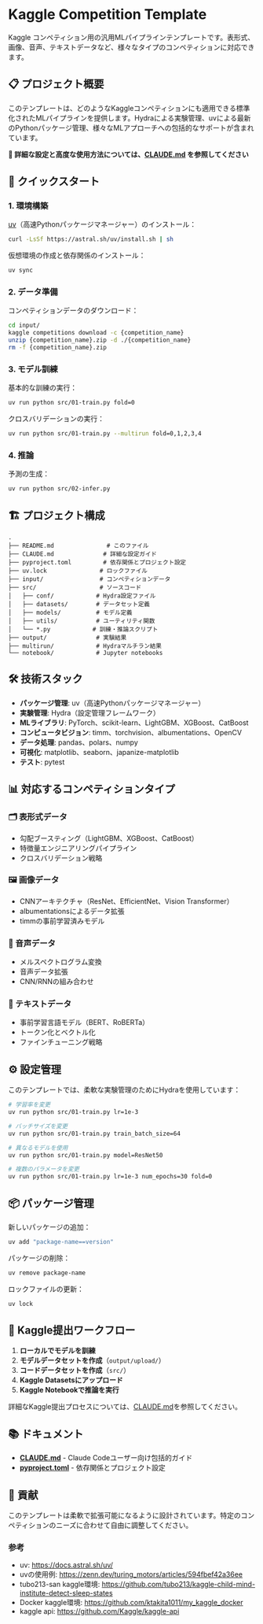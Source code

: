 # Kaggle Competition Template

Kaggle コンペティション用の汎用MLパイプラインテンプレートです。表形式、画像、音声、テキストデータなど、様々なタイプのコンペティションに対応できます。

## 📋 プロジェクト概要

このテンプレートは、どのようなKaggleコンペティションにも適用できる標準化されたMLパイプラインを提供します。Hydraによる実験管理、uvによる最新のPythonパッケージ管理、様々なMLアプローチへの包括的なサポートが含まれています。

**🔧 詳細な設定と高度な使用方法については、[CLAUDE.md](CLAUDE.md) を参照してください**

## 🚀 クイックスタート

### 1. 環境構築

[uv](https://docs.astral.sh/uv/)（高速Pythonパッケージマネージャー）のインストール：
```bash
curl -LsSf https://astral.sh/uv/install.sh | sh
```

仮想環境の作成と依存関係のインストール：
```bash
uv sync
```

### 2. データ準備

コンペティションデータのダウンロード：
```bash
cd input/
kaggle competitions download -c {competition_name}
unzip {competition_name}.zip -d ./{competition_name}
rm -f {competition_name}.zip
```

### 3. モデル訓練

基本的な訓練の実行：
```bash
uv run python src/01-train.py fold=0
```

クロスバリデーションの実行：
```bash
uv run python src/01-train.py --multirun fold=0,1,2,3,4
```

### 4. 推論

予測の生成：
```bash
uv run python src/02-infer.py
```

## 🏗️ プロジェクト構成

```
.
├── README.md               # このファイル
├── CLAUDE.md              # 詳細な設定ガイド
├── pyproject.toml         # 依存関係とプロジェクト設定
├── uv.lock               # ロックファイル
├── input/                # コンペティションデータ
├── src/                  # ソースコード
│   ├── conf/            # Hydra設定ファイル
│   ├── datasets/        # データセット定義
│   ├── models/          # モデル定義
│   ├── utils/           # ユーティリティ関数
│   └── *.py            # 訓練・推論スクリプト
├── output/              # 実験結果
├── multirun/            # Hydraマルチラン結果
└── notebook/            # Jupyter notebooks
```

## 🛠️ 技術スタック

- **パッケージ管理**: uv（高速Pythonパッケージマネージャー）
- **実験管理**: Hydra（設定管理フレームワーク）
- **MLライブラリ**: PyTorch、scikit-learn、LightGBM、XGBoost、CatBoost
- **コンピュータビジョン**: timm、torchvision、albumentations、OpenCV
- **データ処理**: pandas、polars、numpy
- **可視化**: matplotlib、seaborn、japanize-matplotlib
- **テスト**: pytest

## 📊 対応するコンペティションタイプ

### 🗂️ 表形式データ
- 勾配ブースティング（LightGBM、XGBoost、CatBoost）
- 特徴量エンジニアリングパイプライン
- クロスバリデーション戦略

### 🖼️ 画像データ
- CNNアーキテクチャ（ResNet、EfficientNet、Vision Transformer）
- albumentationsによるデータ拡張
- timmの事前学習済みモデル

### 🎵 音声データ
- メルスペクトログラム変換
- 音声データ拡張
- CNN/RNNの組み合わせ

### 📝 テキストデータ
- 事前学習言語モデル（BERT、RoBERTa）
- トークン化とベクトル化
- ファインチューニング戦略

## ⚙️ 設定管理

このテンプレートでは、柔軟な実験管理のためにHydraを使用しています：

```bash
# 学習率を変更
uv run python src/01-train.py lr=1e-3

# バッチサイズを変更
uv run python src/01-train.py train_batch_size=64

# 異なるモデルを使用
uv run python src/01-train.py model=ResNet50

# 複数のパラメータを変更
uv run python src/01-train.py lr=1e-3 num_epochs=30 fold=0
```

## 📦 パッケージ管理

新しいパッケージの追加：
```bash
uv add "package-name==version"
```

パッケージの削除：
```bash
uv remove package-name
```

ロックファイルの更新：
```bash
uv lock
```

## 🔄 Kaggle提出ワークフロー

1. **ローカルでモデルを訓練**
2. **モデルデータセットを作成**（`output/upload/`）
3. **コードデータセットを作成**（`src/`）
4. **Kaggle Datasetsにアップロード**
5. **Kaggle Notebookで推論を実行**

詳細なKaggle提出プロセスについては、[CLAUDE.md](CLAUDE.md)を参照してください。

## 📚 ドキュメント

- **[CLAUDE.md](CLAUDE.md)** - Claude Codeユーザー向け包括的ガイド
- **[pyproject.toml](pyproject.toml)** - 依存関係とプロジェクト設定

## 🤝 貢献

このテンプレートは柔軟で拡張可能になるように設計されています。特定のコンペティションのニーズに合わせて自由に調整してください。

### 参考

- uv: https://docs.astral.sh/uv/
- uvの使用例: https://zenn.dev/turing_motors/articles/594fbef42a36ee
- tubo213-san kaggle環境: https://github.com/tubo213/kaggle-child-mind-institute-detect-sleep-states
- Docker kaggle環境: https://github.com/ktakita1011/my_kaggle_docker
- kaggle api: https://github.com/Kaggle/kaggle-api
